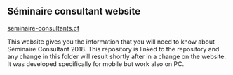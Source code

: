 <h2> Séminaire consultant website </h2>
<p><a href="http://seminaire-consultants.cf">seminaire-consultants.cf</a></p>
<p>This website gives you the information that you will need to know about Séminaire Consultant 2018. This repository is linked to the repository and any change in this folder will result shortly after in a change on the website. It was developed specifically for mobile but work also on PC.</p>
